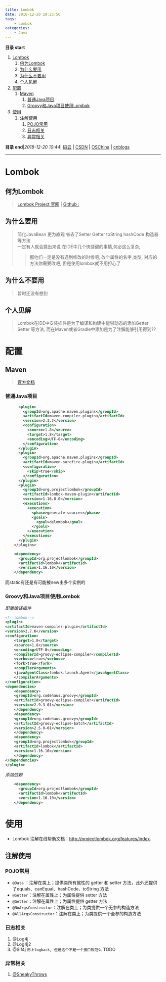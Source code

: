 ```yaml
---
title: Lombok
date: 2018-12-20 10:25:56
tags: 
    - Lombok
categories: 
    - Java
---
```


**目录 start**
 
1. [Lombok](#lombok)
    1. [何为Lombok](#何为lombok)
    1. [为什么要用](#为什么要用)
    1. [为什么不要用](#为什么不要用)
    1. [个人见解](#个人见解)
1. [配置](#配置)
    1. [Maven](#maven)
        1. [普通Java项目](#普通java项目)
        1. [Groovy和Java项目使用Lombok](#groovy和java项目使用lombok)
1. [使用](#使用)
    1. [注解使用](#注解使用)
        1. [POJO常用](#pojo常用)
        1. [日志相关](#日志相关)
        1. [异常相关](#异常相关)

**目录 end**|_2018-12-20 10:44_| [码云](https://gitee.com/gin9) | [CSDN](http://blog.csdn.net/kcp606) | [OSChina](https://my.oschina.net/kcp1104) | [cnblogs](http://www.cnblogs.com/kuangcp)
****************************************
# Lombok

## 何为Lombok
> [Lombok Project 官网](https://projectlombok.org/) | [Github : ](https://github.com/rzwitserloot/lombok)

## 为什么要用
> 简化JavaBean 更为直观 省去了Setter Getter toString hashCode 构造器等方法  
> 一定有人就会跳出来说 在IDE中几个快捷键的事情,何必这么复杂, 
>> 那他们一定是没有遇到修改的时候吧, 改个属性的名字,类型, 对应的方法你需要改吧, 但是使用lombok就不用担心了

## 为什么不要用
> 暂时还没有想到

## 个人见解
> Lombok在IDE中安装插件是为了编译和构建中能够动态的添加Getter Setter 等方法, 而在Maven或者Gradle中添加是为了注解能够引用得到??

# 配置
## Maven
> [官方文档](https://projectlombok.org/setup/maven)
### 普通Java项目
```xml
      <plugin>
        <groupId>org.apache.maven.plugins</groupId>
        <artifactId>maven-compiler-plugin</artifactId>
        <version>2.3.2</version>
        <configuration>
          <source>1.8</source>
          <target>1.8</target>
          <encoding>UTF-8</encoding>
        </configuration>
      </plugin>
      <plugin>
        <groupId>org.apache.maven.plugins</groupId>
        <artifactId>maven-surefire-plugin</artifactId>
        <configuration>
          <skip>true</skip>
        </configuration>
      </plugin>
      <plugin>
        <groupId>org.projectlombok</groupId>
        <artifactId>lombok-maven-plugin</artifactId>
        <version>1.16.8.0</version>
        <executions>
          <execution>
            <phase>generate-sources</phase>
            <goals>
              <goal>delombok</goal>
            </goals>
          </execution>
        </executions>
      </plugin>
    </plugins>
```
```xml
    <dependency>
      <groupId>org.projectlombok</groupId>
      <artifactId>lombok</artifactId>
      <version>1.16.10</version>
    </dependency>
```
而static有还是有可能被new出多个实例的
### Groovy和Java项目使用Lombok

_配置编译插件_
```xml
<!--lombok-->
<plugin>
<artifactId>maven-compiler-plugin</artifactId>
<version>3.7.0</version>
<configuration>
    <target>1.8</target>
    <source>1.8</source>
    <encoding>UTF-8</encoding>
    <compilerId>groovy-eclipse-compiler</compilerId>
    <verbose>true</verbose>
    <fork>true</fork>
    <compilerArguments>
    <javaAgentClass>lombok.launch.Agent</javaAgentClass>
    </compilerArguments>
</configuration>
<dependencies>
    <dependency>
    <groupId>org.codehaus.groovy</groupId>
    <artifactId>groovy-eclipse-compiler</artifactId>
    <version>2.9.3-01</version>
    </dependency>
    <dependency>
    <groupId>org.codehaus.groovy</groupId>
    <artifactId>groovy-eclipse-batch</artifactId>
    <version>2.5.0-01</version>
    </dependency>
    <dependency>
    <groupId>org.projectlombok</groupId>
    <artifactId>lombok</artifactId>
    <version>1.16.10</version>
    </dependency>
</dependencies>
</plugin>
```
_添加依赖_
```xml
    <dependency>
      <groupId>org.projectlombok</groupId>
      <artifactId>lombok</artifactId>
      <version>1.16.10</version>
    </dependency>
```

# 使用
- Lombok 注解在线帮助文档：http://projectlombok.org/features/index.

## 注解使用
### POJO常用
- `@Data` ：注解在类上；提供类所有属性的 getter 和 setter 方法，此外还提供了equals、canEqual、hashCode、toString 方法
- `@Setter`：注解在属性上；为属性提供 setter 方法
- `@Getter`：注解在属性上；为属性提供 getter 方法
- `@NoArgsConstructor`：注解在类上；为类提供一个无参的构造方法
- `@AllArgsConstructor`：注解在类上；为类提供一个全参的构造方法

### 日志相关
1. @Log4j
1. @Log4j2
1. @Slf4j `用上logback, 但是这个不是一个接口规范么` TODO 

### 异常相关
1. [@SneakyThrows](https://projectlombok.org/features/SneakyThrows)



